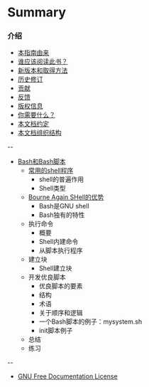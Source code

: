 # Summary

### 介绍
* [本指南由来](Intro/Why.md)
* [谁应该阅读此书？](Intro/Who.md)
* [新版本和取得方法](Intro/Get.md)
* [历史修订](HISTORY.md)
* [贡献](CONTIRBUTORS.md)
* [反馈](Intro/Feedback.md)
* [版权信息](Intro/Copyright.md)
* [你需要什么？](Intro/What.md)
* [本文档约定](Intro/Arrangement.md)
* [本文档组织结构](Intro/Structure.md)

--

* [Bash和Bash脚本](Bash-And-Bash-Script/README.md)
  * [常用的shell程序](Bash-And-Bash-Script/Common-Shell.md)
    *  shell的普遍作用
    *  Shell类型
  * [Bourne Again SHell的优势](Bash-And-Bash-Script/Advantages-Of-Bash.md)
    * Bash是GNU shell
    * Bash独有的特性
  * 执行命令
    * 概要
    * Shell内建命令
    * 从脚本执行程序
  * 建立块
    * Shell建立块
  * 开发优良脚本
    * 优良脚本的要素
    * 结构
    * 术语
    * 关于顺序和逻辑
    * 一个Bash脚本的例子：mysystem.sh
    * init脚本例子
  * 总结
  * 练习

--

* [GNU Free Documentation License](LICENSE.md)
